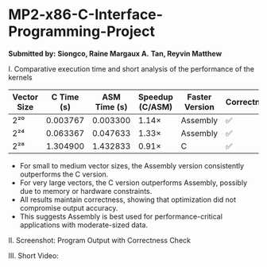 # MP2-x86-C-Interface-Programming-Project
**Submitted by:**
**Siongco, Raine Margaux A.**
**Tan, Reyvin Matthew** 

I. Comparative execution time and short analysis of the performance of the kernels 

| Vector Size | C Time (s) | ASM Time (s) | Speedup (C/ASM) | Faster Version | Correctness |
|-------------|------------|--------------|-----------------|----------------|-------------|
| 2²⁰         | 0.003767   | 0.003300     | 1.14×           | Assembly       | ✅          |
| 2²⁴         | 0.063367   | 0.047633     | 1.33×           | Assembly       | ✅          |
| 2²⁸         | 1.304900   | 1.432833     | 0.91×           | C              | ✅          |

- For small to medium vector sizes, the Assembly version consistently outperforms the C version.
- For very large vectors, the C version outperforms Assembly, possibly due to memory or hardware constraints.
- All results maintain correctness, showing that optimization did not compromise output accuracy.
- This suggests Assembly is best used for performance-critical applications with moderate-sized data.

II. Screenshot: Program Output with Correctness Check 

III. Short Video:


